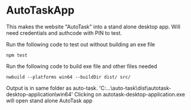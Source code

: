 # AutoTaskApp

This makes the website "AutoTask" into a stand alone desktop app.
Will need credentials and authcode with PIN to test.

Run the following code to test out without building an exe file
```
npm test
```

Run the following code to build exe file and other files needed
```
nwbuild --platforms win64 --buildDir dist/ src/
```
Output is in same folder as auto-task. 'C:\...\auto-task\dist\autotask-desktop-application\win64'
Clicking on autotask-desktop-application.exe will open stand alone AutoTask app